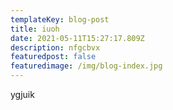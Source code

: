 ```yaml
---
templateKey: blog-post
title: iuoh
date: 2021-05-11T15:27:17.809Z
description: nfgcbvx
featuredpost: false
featuredimage: /img/blog-index.jpg
---
```

ygjuik